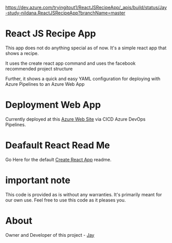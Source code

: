 https://dev.azure.com/tryingitout1/ReactJSRecipeApp/_apis/build/status/Jay-study-nildana.ReactJSRecipeApp?branchName=master

# React JS Recipe App

This app does not do anything special as of now. It's a simple react app that shows a recipe.

It uses the create react app command and uses the facebook recommended project structure

Further, it shows a quick and easy YAML configuration for deploying with Azure Pipelines to an Azure Web App

# Deployment Web App

Currently deployed at this [Azure Web Site](https://reactjsrecipeapp4.azurewebsites.net/) via CICD Azure DevOps Pipelines.

# Deafault React Read Me

Go Here for the default [Create React App](READMEOfCreateReact.md) readme.

# important note 

This code is provided as is without any warranties. It's primarily meant for our own use. Feel free to use this code as it pleases you.

# About

Owner and Developer of this project - [Jay](http://thechalakas.com)


